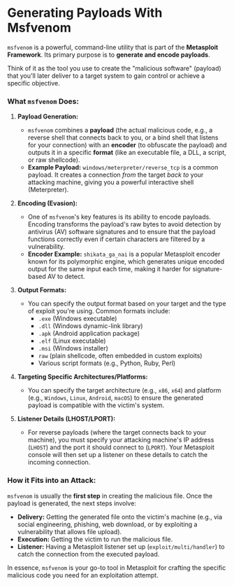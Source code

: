 # Generating Payloads With Msfvenom


`msfvenom` is a powerful, command-line utility that is part of the **Metasploit Framework**. Its primary purpose is to **generate and encode payloads**.

Think of it as the tool you use to create the "malicious software" (payload) that you'll later deliver to a target system to gain control or achieve a specific objective.

### What `msfvenom` Does:

1.  **Payload Generation:**
    * `msfvenom` combines a **payload** (the actual malicious code, e.g., a reverse shell that connects back to you, or a bind shell that listens for your connection) with an **encoder** (to obfuscate the payload) and outputs it in a specific **format** (like an executable file, a DLL, a script, or raw shellcode).
    * **Example Payload:** `windows/meterpreter/reverse_tcp` is a common payload. It creates a connection *from* the target *back to* your attacking machine, giving you a powerful interactive shell (Meterpreter).

2.  **Encoding (Evasion):**
    * One of `msfvenom`'s key features is its ability to encode payloads. Encoding transforms the payload's raw bytes to avoid detection by antivirus (AV) software signatures and to ensure that the payload functions correctly even if certain characters are filtered by a vulnerability.
    * **Encoder Example:** `shikata_ga_nai` is a popular Metasploit encoder known for its polymorphic engine, which generates unique encoded output for the same input each time, making it harder for signature-based AV to detect.

3.  **Output Formats:**
    * You can specify the output format based on your target and the type of exploit you're using. Common formats include:
        * `.exe` (Windows executable)
        * `.dll` (Windows dynamic-link library)
        * `.apk` (Android application package)
        * `.elf` (Linux executable)
        * `.msi` (Windows installer)
        * `raw` (plain shellcode, often embedded in custom exploits)
        * Various script formats (e.g., Python, Ruby, Perl)

4.  **Targeting Specific Architectures/Platforms:**
    * You can specify the target architecture (e.g., `x86`, `x64`) and platform (e.g., `Windows`, `Linux`, `Android`, `macOS`) to ensure the generated payload is compatible with the victim's system.

5.  **Listener Details (LHOST/LPORT):**
    * For reverse payloads (where the target connects back to your machine), you must specify your attacking machine's IP address (`LHOST`) and the port it should connect to (`LPORT`). Your Metasploit console will then set up a listener on these details to catch the incoming connection.

### How it Fits into an Attack:

`msfvenom` is usually the **first step** in creating the malicious file. Once the payload is generated, the next steps involve:

* **Delivery:** Getting the generated file onto the victim's machine (e.g., via social engineering, phishing, web download, or by exploiting a vulnerability that allows file upload).
* **Execution:** Getting the victim to run the malicious file.
* **Listener:** Having a Metasploit listener set up (`exploit/multi/handler`) to catch the connection from the executed payload.

In essence, `msfvenom` is your go-to tool in Metasploit for crafting the specific malicious code you need for an exploitation attempt.